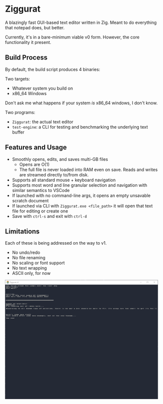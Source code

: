 # Ziggurat
A blazingly fast GUI-based text editor written in Zig. Meant to do everything that notepad does, but better.

Currently, it's in a bare-minimum viable v0 form. However, the core functionality it present.

## Build Process

By default, the build script produces 4 binaries:

Two targets:
- Whatever system you build on
- x86_64 Windows

Don't ask me what happens if your system *is* x86_64 windows, I don't know.

Two programs:
- `Ziggurat`: the actual text editor
- `test-engine`: a CLI for testing and benchmarking the underlying text buffer

## Features and Usage

- Smoothly opens, edits, and saves multi-GB files
    - Opens are O(1)
    - The full file is never loaded into RAM even on save. Reads and writes are streamed directly to/from disk.
- Supports all standard mouse + keyboard navigation
- Supports most word and line granular selection and navigation with similar semantics to VSCode
- If launched with no command-line args, it opens an empty unsavable scratch document
- If launched via CLI with `Ziggurat.exe <file_path>` it will open that text file for editing or create one
- Save with `ctrl-s` and exit with `ctrl-d`

## Limitations

Each of these is being addressed on the way to v1. 

- No undo/redo
- No file renaming
- No scaling or font support
- No text wrapping
- ASCII only, for now

![alt text](blinking.gif)